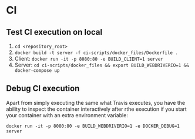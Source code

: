 # CI

## Test CI execution on local
1. `cd <repository_root>`
2. `docker build -t server -f ci-scripts/docker_files/Dockerfile .`
3. Client: `docker run -it -p 8080:80 -e BUILD_CLIENT=1 server`
4. Server: `cd ci-scripts/docker_files && export BUILD_WEBDRIVERIO=1 && docker-compose up`

## Debug CI execution

Apart from simply executing the same what Travis executes, you have the ability to inspect the container interactively after rthe execution if you start your container with an extra environment variable:
```
docker run -it -p 8080:80 -e BUILD_WEBDRIVERIO=1 -e DOCKER_DEBUG=1 server
```
